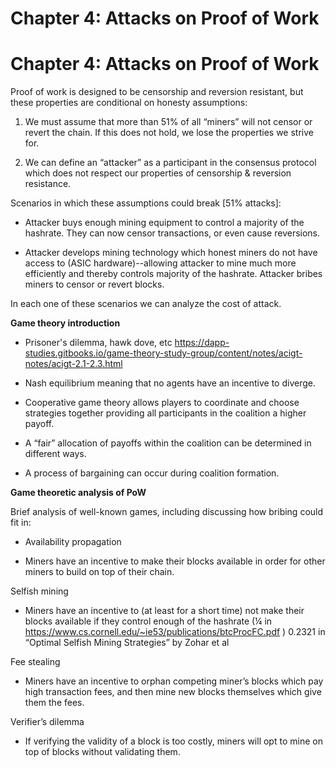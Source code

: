 # Chapter 4: Attacks on Proof of Work
# Chapter 4: Attacks on Proof of Work

Proof of work is designed to be censorship and reversion resistant, but these properties are conditional on honesty assumptions:

1) We must assume that more than 51% of all “miners” will not censor or revert the chain. If this does not hold, we lose the properties we strive for.

2) We can define an “attacker” as a participant in the consensus protocol which does not respect our properties of censorship & reversion resistance.

Scenarios in which these assumptions could break [51% attacks]:

* Attacker buys enough mining equipment to control a majority of the hashrate. They can now censor transactions, or even cause reversions.

* Attacker develops mining technology which honest miners do not have access to (ASIC hardware)--allowing attacker to mine much more efficiently and thereby controls majority of the hashrate.
Attacker bribes miners to censor or revert blocks.

In each one of these scenarios we can analyze the cost of attack.

**Game theory introduction**

* Prisoner's dilemma, hawk dove, etc  https://dapp-studies.gitbooks.io/game-theory-study-group/content/notes/acigt-notes/acigt-2.1-2.3.html

* Nash equilibrium meaning that no agents have an incentive to diverge.

* Cooperative game theory allows players to coordinate and choose strategies together providing all participants in the coalition a higher payoff.

* A “fair” allocation of payoffs within the coalition can be determined in different ways.

* A process of bargaining can occur during coalition formation.

**Game theoretic analysis of PoW**

Brief analysis of well-known games, including discussing how bribing could fit in:

* Availability propagation

* Miners have an incentive to make their blocks available in order for other miners to build on top of their chain.

Selfish mining

* Miners have an incentive to (at least for a short time) not make their blocks available if they control enough of the hashrate (¼ in https://www.cs.cornell.edu/~ie53/publications/btcProcFC.pdf ) 0.2321 in “Optimal Selfish Mining Strategies” by Zohar et al

Fee stealing

* Miners have an incentive to orphan competing miner’s blocks which pay high transaction fees, and then mine new blocks themselves which give them the fees.

Verifier’s dilemma

* If verifying the validity of a block is too costly, miners will opt to mine on top of blocks without validating them.
